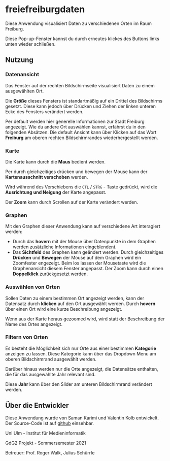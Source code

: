 # freiefreiburgdaten

Diese Anwendung visualisiert Daten zu verschiedenen Orten im Raum Freiburg.

Diese Pop-up-Fenster kannst du durch erneutes klickes des Buttons links unten wieder schließen.

## Nutzung

### Datenansicht

Das Fenster auf der rechten Bildschirmseite visualisiert Daten zu einem ausgewählten Ort.

Die **Größe** dieses Fensters ist standartmäßig auf ein Drittel des Bildschirms gesetzt. Diese kann jedoch über Drücken
und Ziehen der linken unteren Ecke des Fensters verändert werden.

Per default werden hier generelle Informationen zur Stadt Freiburg angezeigt. Wie du andere Ort auswählen kannst,
erfährst du in den folgenden Absätzen. Die default Ansicht kann über Klicken auf das Wort **Freiburg** am oberen
rechten Bildschirmrandes wiederhergestellt werden.

### Karte

Die Karte kann durch die **Maus** bedient werden.

Per durch gleichzeitiges drücken und bewegen der Mouse kann der **Kartenausschnitt verschoben** werden.

Wird während des Verschiebens die `CTL` / `STRG` - Taste gedrückt, wird die **Ausrichtung und Neigung** der Karte angepasst.

Der **Zoom** kann durch Scrollen auf der Karte verändert werden.

### Graphen

Mit den Graphen dieser Anwendung kann auf verschiedene Art interagiert werden:

- Durch das **hovern** mit der Mouse über Datenpunkte in dem Graphen werden zusätzliche Informationen eingeblendent.
- Das **Sichtfeld** des Graphen kann geändert werden. Durch gleichzeitiges **Drücken** und **Bewegen** der Mouse auf dem Graphen wird ein Zoomfester engezeigt. Beim los lassen der Mousetaste wird die Graphenansicht diesem Fenster angepasst. Der Zoom kann durch einen **Doppelklick** zurückgesetzt werden. 

### Auswählen von Orten

Sollen Daten zu einem bestimmen Ort angezeigt werden, kann der Datensatz durch **klicken** auf den Ort ausgewählt werden.
Durch **hovern** über einen Ort wird eine kurze Beschreibung angezeigt.

Wenn aus der Karte heraus gezoomed wird, wird statt der Beschreibung der Name des Ortes angezeigt.

### Filtern von Orten

Es besteht die Möglichkeit sich nur Orte aus einer bestimmen **Kategorie** anzeigen zu lassen. Diese Kategorie kann über das
Dropdown Menu am oberen Bildschirmrand ausgewählt werden.

Darüber hinaus werden nur die Orte angezeigt, die Datensätze enthalten, die für das ausgewählte Jahr relevant sind.

Diese **Jahr** kann über den Slider am unteren Bildschirmrand verändert werden.

## Über die Entwickler

Diese Anwendung wurde von Saman Karimi und Valentin Kolb entwickelt. Der Source-Code ist
auf [github](https://github.com/ValentinKolb/freiefreiburgdaten) einsehbar.

Uni Ulm - Institut für Medieninformatik

GdG2 Projekt - Sommersemester 2021

Betreuer: Prof. Roger Walk, Julius Schürrle
